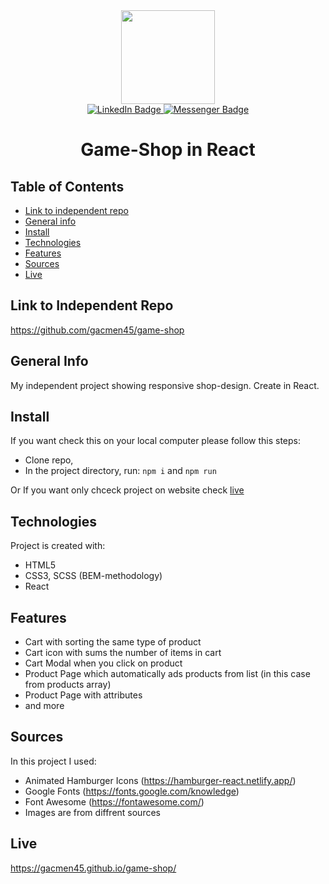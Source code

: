 <div align="center">
  <img src="https://media4.giphy.com/media/M9kgjEsLG6LMbYC9dl/giphy.gif?cid=ecf05e47lhf5yvp8z16kerd354beyo5e6fxfuk0mftzb1212&rid=giphy.gif&ct=g" width="150"/>
  <div id="badges">
  <a href="https://www.linkedin.com/in/marek-gacek">
    <img src="https://img.shields.io/badge/LinkedIn-blue?style=for-the-badge&logo=linkedin&logoColor=white" alt="LinkedIn Badge"/>
  </a>
    <a href="https://m.me/marek.gacek.9465">
    <img src="https://img.shields.io/badge/Messenger-white?style=for-the-badge&logo=messenger&logoColor=blue" alt="Messenger Badge"/>
  </a> 
  </div>



# Game-Shop in React

<div align="left">

## Table of Contents
* [Link to independent repo](#link-to-independent-repo)
* [General info](#general-info)
* [Install](#install)
* [Technologies](#technologies)
* [Features](#features)
* [Sources](#sources)
* [Live](#live)

## Link to Independent Repo
https://github.com/gacmen45/game-shop

## General Info
My independent project showing responsive shop-design. Create in React.

## Install
If you want check this on your local computer please follow this steps:
* Clone repo,
* In the project directory, run: `npm i` and  `npm run`

Or If you want only chceck project on website check  [live](#live)

## Technologies
Project is created with:
* HTML5
* CSS3, SCSS (BEM-methodology)
* React

## Features

* Cart with sorting the same type of product
* Cart icon with sums the number of items in cart
* Cart Modal when you click on product
* Product Page which automatically ads products from list (in this case from products array)
* Product Page with attributes
* and more

## Sources
In this project I used:

* Animated Hamburger Icons (https://hamburger-react.netlify.app/)
* Google Fonts (https://fonts.google.com/knowledge)
* Font Awesome (https://fontawesome.com/)
* Images are from diffrent sources

## Live
https://gacmen45.github.io/game-shop/

</div>

